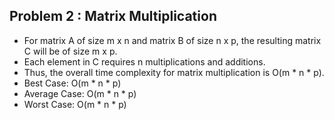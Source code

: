 ## Problem 2 : Matrix Multiplication
- For matrix A of size m x n and matrix B of size n x p, the resulting matrix C will be of size m x p.
- Each element in C requires n multiplications and additions.
- Thus, the overall time complexity for matrix multiplication is O(m * n * p).
- Best Case: O(m * n * p)
- Average Case: O(m * n * p)
- Worst Case: O(m * n * p)